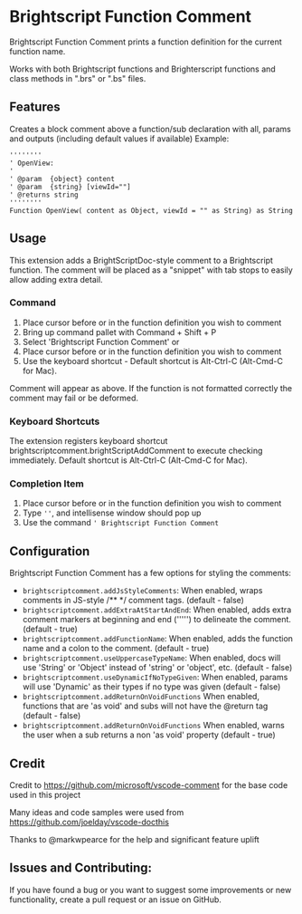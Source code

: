 # Brightscript Function Comment

Brightscript Function Comment prints a function definition for the current function name.

Works with both Brightscript functions and Brighterscript functions and class methods in ".brs" or ".bs" files.

## Features

Creates a block comment above a function/sub declaration with all, params and outputs (including default values if available)
Example:

    ''''''''
    ' OpenView:
    '
    ' @param  {object} content
    ' @param  {string} [viewId=""]
    ' @returns string
    ''''''''
    Function OpenView( content as Object, viewId = "" as String) as String

## Usage

This extension adds a BrightScriptDoc-style comment to a Brightscript function. The comment will be placed as a "snippet" with tab stops to easily allow adding extra detail.

### Command

1. Place cursor before or in the function definition you wish to comment
2. Bring up command pallet with Command + Shift + P
3. Select 'Brightscript Function Comment'
   or
4. Place cursor before or in the function definition you wish to comment
5. Use the keyboard shortcut - Default shortcut is Alt-Ctrl-C (Alt-Cmd-C for Mac).

Comment will appear as above.
If the function is not formatted correctly the comment may fail or be deformed.

### Keyboard Shortcuts

The extension registers keyboard shortcut brightscriptcomment.brightScriptAddComment to execute checking immediately. Default shortcut is Alt-Ctrl-C (Alt-Cmd-C for Mac).

### Completion Item

1. Place cursor before or in the function definition you wish to comment
2. Type `''`, and intellisense window should pop up
3. Use the command `' Brightscript Function Comment`

## Configuration

Brightscript Function Comment has a few options for styling the comments:

- `brightscriptcomment.addJsStyleComments`:
  When enabled, wraps comments in JS-style /\*\* \*/ comment tags. (default - false)
- `brightscriptcomment.addExtraAtStartAndEnd`:
  When enabled, adds extra comment markers at beginning and end (''''') to delineate the comment. (default - true)
- `brightscriptcomment.addFunctionName`:
  When enabled, adds the function name and a colon to the comment. (default - true)
- `brightscriptcomment.useUppercaseTypeName`:
  When enabled, docs will use 'String' or 'Object' instead of 'string' or 'object', etc. (default - false)
- `brightscriptcomment.useDynamicIfNoTypeGiven`:
  When enabled, params will use 'Dynamic' as their types if no type was given (default - false)
- `brightscriptcomment.addReturnOnVoidFunctions`
  When enabled, functions that are 'as void' and subs will not have the @return tag (default - false)
- `brightscriptcomment.addReturnOnVoidFunctions`
  When enabled, warns the user when a sub returns a non 'as void' property (default - true)

## Credit

Credit to https://github.com/microsoft/vscode-comment for the base code used in this project

Many ideas and code samples were used from https://github.com/joelday/vscode-docthis

Thanks to @markwpearce for the help and significant feature uplift

## Issues and Contributing:

If you have found a bug or you want to suggest some improvements or new functionality, create a pull request or an issue on GitHub.
